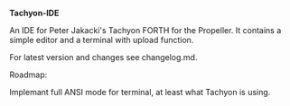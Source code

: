 
**Tachyon-IDE**

An IDE for Peter Jakacki's Tachyon FORTH for the Propeller. It contains a simple editor and a terminal with upload function.

For latest version and changes see changelog.md.

Roadmap:

Implemant full ANSI mode for terminal, at least what Tachyon is using.


